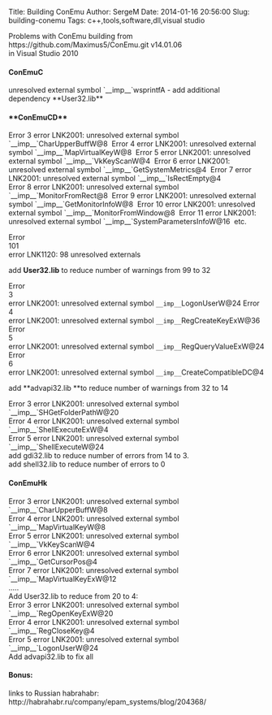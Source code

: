 Title: Building ConEmu
Author: SergeM
Date: 2014-01-16 20:56:00
Slug: building-conemu
Tags: c++,tools,software,dll,visual studio

<div style="text-align: left;">Problems with ConEmu building from&nbsp;</div><div style="text-align: left;">https://github.com/Maximus5/ConEmu.git v14.01.06</div><div style="text-align: left;">in Visual Studio 2010</div><h4 style="text-align: left;">ConEmuC</h4>unresolved external symbol `__imp__`wsprintfA<span class="Apple-tab-span" style="white-space: pre;"> </span>- add additional dependency&nbsp;**User32.lib**
<b>
</b>
<h4 style="text-align: left;">**ConEmuCD**</h4>Error<span class="Apple-tab-span" style="white-space: pre;"> </span>3<span class="Apple-tab-span" style="white-space: pre;"> </span>error LNK2001: unresolved external symbol `__imp__`CharUpperBuffW@8<span class="Apple-tab-span" style="white-space: pre;"> </span>
Error<span class="Apple-tab-span" style="white-space: pre;"> </span>4<span class="Apple-tab-span" style="white-space: pre;"> </span>error LNK2001: unresolved external symbol `__imp__`MapVirtualKeyW@8<span class="Apple-tab-span" style="white-space: pre;"> </span>
Error<span class="Apple-tab-span" style="white-space: pre;"> </span>5<span class="Apple-tab-span" style="white-space: pre;"> </span>error LNK2001: unresolved external symbol `__imp__`VkKeyScanW@4<span class="Apple-tab-span" style="white-space: pre;"> </span>
Error<span class="Apple-tab-span" style="white-space: pre;"> </span>6<span class="Apple-tab-span" style="white-space: pre;"> </span>error LNK2001: unresolved external symbol `__imp__`GetSystemMetrics@4<span class="Apple-tab-span" style="white-space: pre;"> </span>
Error<span class="Apple-tab-span" style="white-space: pre;"> </span>7<span class="Apple-tab-span" style="white-space: pre;"> </span>error LNK2001: unresolved external symbol `__imp__`IsRectEmpty@4<span class="Apple-tab-span" style="white-space: pre;"> </span>
Error<span class="Apple-tab-span" style="white-space: pre;"> </span>8<span class="Apple-tab-span" style="white-space: pre;"> </span>error LNK2001: unresolved external symbol `__imp__`MonitorFromRect@8<span class="Apple-tab-span" style="white-space: pre;"> </span>
Error<span class="Apple-tab-span" style="white-space: pre;"> </span>9<span class="Apple-tab-span" style="white-space: pre;"> </span>error LNK2001: unresolved external symbol `__imp__`GetMonitorInfoW@8<span class="Apple-tab-span" style="white-space: pre;"> </span>
Error<span class="Apple-tab-span" style="white-space: pre;"> </span>10<span class="Apple-tab-span" style="white-space: pre;"> </span>error LNK2001: unresolved external symbol `__imp__`MonitorFromWindow@8<span class="Apple-tab-span" style="white-space: pre;"> </span>
Error<span class="Apple-tab-span" style="white-space: pre;"> </span>11<span class="Apple-tab-span" style="white-space: pre;"> </span>error LNK2001: unresolved external symbol `__imp__`SystemParametersInfoW@16<span class="Apple-tab-span" style="white-space: pre;"> </span>
etc.

Error<span class="Apple-tab-span" style="white-space: pre;"> </span>101<span class="Apple-tab-span" style="white-space: pre;"> </span>error LNK1120: 98 unresolved externals<span class="Apple-tab-span" style="white-space: pre;"> </span>

add&nbsp;**User32.lib** to reduce number of warnings from 99 to 32

Error<span class="Apple-tab-span" style="white-space: pre;"> </span>3<span class="Apple-tab-span" style="white-space: pre;"> </span>error LNK2001: unresolved external symbol `__imp__`LogonUserW@24
Error<span class="Apple-tab-span" style="white-space: pre;"> </span>4<span class="Apple-tab-span" style="white-space: pre;"> </span>error LNK2001: unresolved external symbol `__imp__`RegCreateKeyExW@36<span class="Apple-tab-span" style="white-space: pre;"> </span>
Error<span class="Apple-tab-span" style="white-space: pre;"> </span>5<span class="Apple-tab-span" style="white-space: pre;"> </span>error LNK2001: unresolved external symbol `__imp__`RegQueryValueExW@24
Error<span class="Apple-tab-span" style="white-space: pre;"> </span>6<span class="Apple-tab-span" style="white-space: pre;"> </span>error LNK2001: unresolved external symbol `__imp__`CreateCompatibleDC@4

add&nbsp;**advapi32.lib&nbsp;**to reduce number of warnings from 32 to 14
<div>
</div><div><div>Error<span class="Apple-tab-span" style="white-space: pre;"> </span>3<span class="Apple-tab-span" style="white-space: pre;"> </span>error LNK2001: unresolved external symbol `__imp__`SHGetFolderPathW@20</div><div>Error<span class="Apple-tab-span" style="white-space: pre;"> </span>4<span class="Apple-tab-span" style="white-space: pre;"> </span>error LNK2001: unresolved external symbol `__imp__`ShellExecuteExW@4</div><div>Error<span class="Apple-tab-span" style="white-space: pre;"> </span>5<span class="Apple-tab-span" style="white-space: pre;"> </span>error LNK2001: unresolved external symbol `__imp__`ShellExecuteW@24</div></div><div>
</div><div>add gdi32.lib to reduce number of errors from 14 to 3.</div><div>add shell32.lib to reduce number of errors to 0</div><div>
</div><h4 style="text-align: left;">ConEmuHk</h4><div><div>Error<span class="Apple-tab-span" style="white-space: pre;"> </span>3<span class="Apple-tab-span" style="white-space: pre;"> </span>error LNK2001: unresolved external symbol `__imp__`CharUpperBuffW@8</div><div>Error<span class="Apple-tab-span" style="white-space: pre;"> </span>4<span class="Apple-tab-span" style="white-space: pre;"> </span>error LNK2001: unresolved external symbol `__imp__`MapVirtualKeyW@8</div><div>Error<span class="Apple-tab-span" style="white-space: pre;"> </span>5<span class="Apple-tab-span" style="white-space: pre;"> </span>error LNK2001: unresolved external symbol `__imp__`VkKeyScanW@4</div><div>Error<span class="Apple-tab-span" style="white-space: pre;"> </span>6<span class="Apple-tab-span" style="white-space: pre;"> </span>error LNK2001: unresolved external symbol `__imp__`GetCursorPos@4</div><div>Error<span class="Apple-tab-span" style="white-space: pre;"> </span>7<span class="Apple-tab-span" style="white-space: pre;"> </span>error LNK2001: unresolved external symbol `__imp__`MapVirtualKeyExW@12</div></div><div>.....</div><div>
</div><div>Add&nbsp;User32.lib to reduce from 20 to 4:</div><div>
</div><div><div>Error<span class="Apple-tab-span" style="white-space: pre;"> </span>3<span class="Apple-tab-span" style="white-space: pre;"> </span>error LNK2001: unresolved external symbol `__imp__`RegOpenKeyExW@20</div><div>Error<span class="Apple-tab-span" style="white-space: pre;"> </span>4<span class="Apple-tab-span" style="white-space: pre;"> </span>error LNK2001: unresolved external symbol `__imp__`RegCloseKey@4</div><div>Error<span class="Apple-tab-span" style="white-space: pre;"> </span>5<span class="Apple-tab-span" style="white-space: pre;"> </span>error LNK2001: unresolved external symbol `__imp__`LogonUserW@24</div></div><div>
</div><div>Add&nbsp;advapi32.lib to fix all</div><div>

<h4 style="text-align: left;">Bonus:</h4></div><div>links to Russian habrahabr:</div><div>http://habrahabr.ru/company/epam_systems/blog/204368/</div><div>
